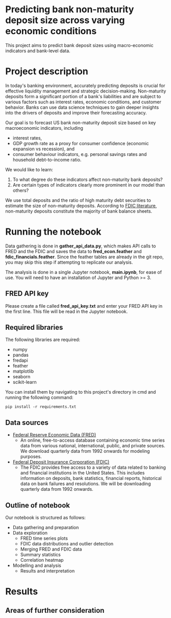 # Predicting bank non-maturity deposit size across varying economic conditions

This project aims to predict bank deposit sizes using macro-economic indicators and bank-level data.

# Project description

In today's banking environment, accurately predicting deposits is crucial for effective liquidity management and strategic decision-making. Non-maturity deposits form a significant portion of a bank's liabilities and are subject to various factors such as interest rates, economic conditions, and customer behavior. Banks can use data science techniques to gain deeper insights into the drivers of deposits and improve their forecasting accuracy.

Our goal is to forecast US bank non-maturity deposit size based on key macroeconomic indicators, including

- interest rates,
- GDP growth rate as a proxy for consumer confidence (economic expansion vs recession), and
- consumer behaviour indicators, e.g. personal savings rates and household debt-to-income ratio.

We would like to learn:

1. To what degree do these indicators affect non-maturity bank deposits?
2. Are certain types of indicators clearly more prominent in our model than others?

We use total deposits and the ratio of high maturity debt securities to estimate the size of non-maturity deposits. According to [FDIC literature](https://www.fdic.gov/analysis/cfr/bank-research-conference/annual-20th/papers/xiang-paper.pdf), non-maturity deposits constitute the majority of bank balance sheets.

# Running the notebook

Data gathering is done in **gather_api_data.py**, which makes API calls to FRED and the FDIC and saves the data to **fred_econ.feather** and **fdic_financials.feather**. Since the feather tables are already in the git repo, you may skip this step if attempting to replicate our analysis.

The analysis is done in a single Jupyter notebook, **main.ipynb**, for ease of use. You will need to have an installation of Jupyter and Python >= 3.

## FRED API key

Please create a file called **fred_api_key.txt** and enter your FRED API key in the first line. This file will be read in the Jupyter notebook.

## Required libraries

The following libraries are required:

- numpy
- pandas
- fredapi
- feather
- matplotlib
- seaborn
- scikit-learn

You can install them by navigating to this project's directory in cmd and running the following command:

```pip install -r requirements.txt```

## Data sources

- [Federal Reserve Economic Data (FRED)](https://fred.stlouisfed.org/)
	- An online, free-to-access database containing economic time series data from various national, international, public, and private sources. We download quarterly data from 1992 onwards for modeling purposes.
- [Federal Deposit Insurance Corporation (FDIC)](https://www.fdic.gov/)	
	- The FDIC provides free access to a variety of data related to banking and financial institutions in the United States. This includes information on deposits, bank statistics, financial reports, historical data on bank failures and resolutions. We will be downloading quarterly data from 1992 onwards.

## Outline of notebook

Our notebook is structured as follows:

- Data gathering and preparation
- Data exploration
	- FRED time series plots
	- FDIC data distributions and outlier detection
	- Merging FRED and FDIC data
	- Summary statistics
	- Correlation heatmap
- Modelling and analysis
	- Results and interpretation

# Results

## Areas of further consideration
